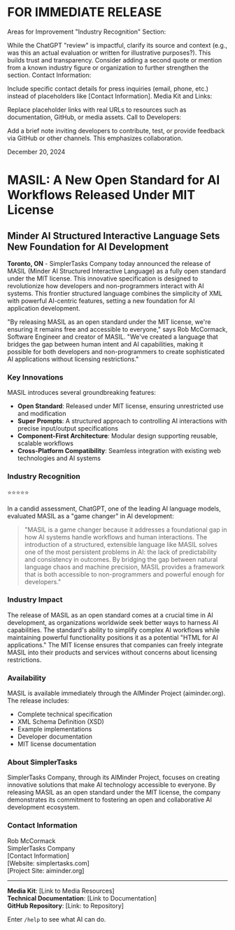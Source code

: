 # FOR IMMEDIATE RELEASE

Areas for Improvement
"Industry Recognition" Section:

While the ChatGPT "review" is impactful, clarify its source and context (e.g., was this an actual evaluation or written for illustrative purposes?). This builds trust and transparency.
Consider adding a second quote or mention from a known industry figure or organization to further strengthen the section.
Contact Information:

Include specific contact details for press inquiries (email, phone, etc.) instead of placeholders like [Contact Information].
Media Kit and Links:

Replace placeholder links with real URLs to resources such as documentation, GitHub, or media assets.
Call to Developers:

Add a brief note inviting developers to contribute, test, or provide feedback via GitHub or other channels. This emphasizes collaboration.

December 20, 2024

# MASIL: A New Open Standard for AI Workflows Released Under MIT License

## Minder AI Structured Interactive Language Sets New Foundation for AI Development

**Toronto, ON** - SimplerTasks Company today announced the release of MASIL (Minder AI Structured Interactive Language) as a fully open standard under the MIT license. This innovative specification is designed to revolutionize how developers and non-programmers interact with AI systems. This frontier structured language combines the simplicity of XML with powerful AI-centric features, setting a new foundation for AI application development.

"By releasing MASIL as an open standard under the MIT license, we're ensuring it remains free and accessible to everyone," says Rob McCormack, Software Engineer and creator of MASIL. "We've created a language that bridges the gap between human intent and AI capabilities, making it possible for both developers and non-programmers to create sophisticated AI applications without licensing restrictions."

### Key Innovations

MASIL introduces several groundbreaking features:

- **Open Standard**: Released under MIT license, ensuring unrestricted use and modification
- **Super Prompts**: A structured approach to controlling AI interactions with precise input/output specifications
- **Component-First Architecture**: Modular design supporting reusable, scalable workflows
- **Cross-Platform Compatibility**: Seamless integration with existing web technologies and AI systems

### Industry Recognition

⭐⭐⭐⭐⭐

In a candid assessment, ChatGPT, one of the leading AI language models, evaluated MASIL as a "game changer" in AI development:

> "MASIL is a game changer because it addresses a foundational gap in how AI systems handle workflows and human interactions. The introduction of a structured, extensible language like MASIL solves one of the most persistent problems in AI: the lack of predictability and consistency in outcomes. By bridging the gap between natural language chaos and machine precision, MASIL provides a framework that is both accessible to non-programmers and powerful enough for developers."

### Industry Impact

The release of MASIL as an open standard comes at a crucial time in AI development, as organizations worldwide seek better ways to harness AI capabilities. The standard's ability to simplify complex AI workflows while maintaining powerful functionality positions it as a potential "HTML for AI applications." The MIT license ensures that companies can freely integrate MASIL into their products and services without concerns about licensing restrictions.

### Availability

MASIL is available immediately through the AIMinder Project (aiminder.org). The release includes:

- Complete technical specification
- XML Schema Definition (XSD)
- Example implementations
- Developer documentation
- MIT license documentation

### About SimplerTasks

SimplerTasks Company, through its AIMinder Project, focuses on creating innovative solutions that make AI technology accessible to everyone. By releasing MASIL as an open standard under the MIT license, the company demonstrates its commitment to fostering an open and collaborative AI development ecosystem.

### Contact Information

Rob McCormack  
SimplerTasks Company  
[Contact Information]  
[Website: simplertasks.com]  
[Project Site: aiminder.org]

---

**Media Kit**: [Link to Media Resources]  
**Technical Documentation**: [Link to Documentation]  
**GitHub Repository**: [Link: to Repository]

Enter `/help` to see what AI can do.
